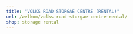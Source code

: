 ```yaml
---
title: "VOLKS ROAD STORGAE CENTRE (RENTAL)"
url: /welkom/volks-road-storgae-centre-rental/
shop: storage rental
---
```

